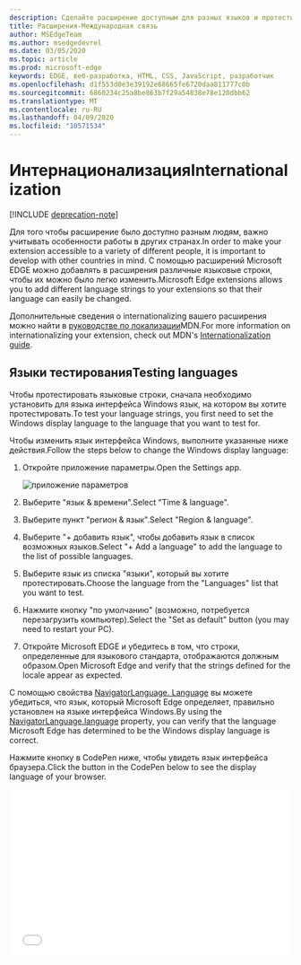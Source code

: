 ```yaml
---
description: Сделайте расширение доступным для разных языков и протестируйте строки языка с помощью руководства по интернационализации.
title: Расширения-Международная связь
author: MSEdgeTeam
ms.author: msedgedevrel
ms.date: 03/05/2020
ms.topic: article
ms.prod: microsoft-edge
keywords: EDGE, веб-разработка, HTML, CSS, JavaScript, разработчик
ms.openlocfilehash: d1f553d0e3e39192e68665fe6720daa811777c0b
ms.sourcegitcommit: 6860234c25a8be863b7f29a54838e78e120dbb62
ms.translationtype: MT
ms.contentlocale: ru-RU
ms.lasthandoff: 04/09/2020
ms.locfileid: "10571534"
---
```

# <span data-ttu-id="39657-104">Интернационализация</span><span class="sxs-lookup"><span data-stu-id="39657-104">Internationalization</span></span>  

[!INCLUDE [deprecation-note](../includes/deprecation-note.md)]  

<span data-ttu-id="39657-105">Для того чтобы расширение было доступно разным людям, важно учитывать особенности работы в других странах.</span><span class="sxs-lookup"><span data-stu-id="39657-105">In order to make your extension accessible to a variety of different people, it is important to develop with other countries in mind.</span></span> <span data-ttu-id="39657-106">С помощью расширений Microsoft EDGE можно добавлять в расширения различные языковые строки, чтобы их можно было легко изменить.</span><span class="sxs-lookup"><span data-stu-id="39657-106">Microsoft Edge extensions allows you to add different language strings to your extensions so that their language can easily be changed.</span></span>

<span data-ttu-id="39657-107">Дополнительные сведения о internationalizing вашего расширения можно найти в [руководстве по локализации](https://developer.mozilla.org/Add-ons/WebExtensions/Internationalization)MDN.</span><span class="sxs-lookup"><span data-stu-id="39657-107">For more information on internationalizing your extension, check out MDN's [Internationalization guide](https://developer.mozilla.org/Add-ons/WebExtensions/Internationalization).</span></span>


## <span data-ttu-id="39657-108">Языки тестирования</span><span class="sxs-lookup"><span data-stu-id="39657-108">Testing languages</span></span>

<span data-ttu-id="39657-109">Чтобы протестировать языковые строки, сначала необходимо установить для языка интерфейса Windows язык, на котором вы хотите протестировать.</span><span class="sxs-lookup"><span data-stu-id="39657-109">To test your language strings, you first need to set the Windows display language to the language that you want to test for.</span></span>

<span data-ttu-id="39657-110">Чтобы изменить язык интерфейса Windows, выполните указанные ниже действия.</span><span class="sxs-lookup"><span data-stu-id="39657-110">Follow the steps below to change the Windows display language:</span></span>

1. <span data-ttu-id="39657-111">Откройте приложение параметры.</span><span class="sxs-lookup"><span data-stu-id="39657-111">Open the Settings app.</span></span>

   ![приложение параметров](./../media/loc-settings.png)
2. <span data-ttu-id="39657-113">Выберите "язык & времени".</span><span class="sxs-lookup"><span data-stu-id="39657-113">Select "Time & language".</span></span>
3. <span data-ttu-id="39657-114">Выберите пункт "регион & язык".</span><span class="sxs-lookup"><span data-stu-id="39657-114">Select "Region & language".</span></span>
4. <span data-ttu-id="39657-115">Выберите "+ добавить язык", чтобы добавить язык в список возможных языков.</span><span class="sxs-lookup"><span data-stu-id="39657-115">Select "+ Add a language" to add the language to the list of possible languages.</span></span>
5. <span data-ttu-id="39657-116">Выберите язык из списка "языки", который вы хотите протестировать.</span><span class="sxs-lookup"><span data-stu-id="39657-116">Choose the language from the "Languages" list that you want to test.</span></span>
6. <span data-ttu-id="39657-117">Нажмите кнопку "по умолчанию" (возможно, потребуется перезагрузить компьютер).</span><span class="sxs-lookup"><span data-stu-id="39657-117">Select the "Set as default" button (you may need to restart your PC).</span></span>
7. <span data-ttu-id="39657-118">Откройте Microsoft EDGE и убедитесь в том, что строки, определенные для языкового стандарта, отображаются должным образом.</span><span class="sxs-lookup"><span data-stu-id="39657-118">Open Microsoft Edge and verify that the strings defined for the locale appear as expected.</span></span>

<span data-ttu-id="39657-119">С помощью свойства [NavigatorLanguage. Language](https://developer.mozilla.org/docs/Web/API/NavigatorLanguage/language) вы можете убедиться, что язык, который Microsoft Edge определяет, правильно установлен на языке интерфейса Windows.</span><span class="sxs-lookup"><span data-stu-id="39657-119">By using the [NavigatorLanguage.language](https://developer.mozilla.org/docs/Web/API/NavigatorLanguage/language) property, you can verify that the language Microsoft Edge has determined to be the Windows display language is correct.</span></span>

<span data-ttu-id="39657-120">Нажмите кнопку в CodePen ниже, чтобы увидеть язык интерфейса браузера.</span><span class="sxs-lookup"><span data-stu-id="39657-120">Click the button in the CodePen below to see the display language of your browser.</span></span>

<iframe height='300' scrolling='no' title='<span data-ttu-id="39657-121">Получить языковой стандарт</span><span class="sxs-lookup"><span data-stu-id="39657-121">Get locale</span></span>' src='//codepen.io/MSEdgeDev/embed/VaRWwR/?height=300&theme-id=23761&default-tab=result&embed-version=2&editable=true' frameborder='no' allowtransparency='true' allowfullscreen='true' style='width: 100%;'><span data-ttu-id="39657-122">Ознакомьтесь со <a href='https://codepen.io/MSEdgeDev/pen/VaRWwR/'> статьей получение региональных параметров в </a> MSEdgeDev ( <a href='http://codepen.io/MSEdgeDev'> @MSEdgeDev </a> ) на <a href='http://codepen.io'> CodePen </a> .</span><span class="sxs-lookup"><span data-stu-id="39657-122">See the Pen <a href='https://codepen.io/MSEdgeDev/pen/VaRWwR/'>Get locale</a>by MSEdgeDev (<a href='http://codepen.io/MSEdgeDev'>@MSEdgeDev</a>) on <a href='http://codepen.io'>CodePen</a>.</span></span>
</iframe>
